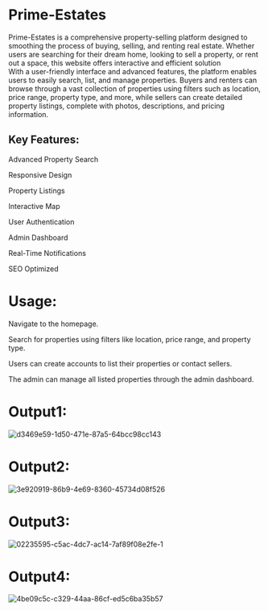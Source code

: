 # Prime-Estates
Prime-Estates is a comprehensive property-selling platform designed to smoothing the process of buying, selling, and renting real estate. Whether users are searching for their dream home, looking to sell a property, or rent out a space, this website offers interactive and efficient solution  
With a user-friendly interface and advanced features, the platform enables users to easily search, list, and manage properties. Buyers and renters can browse through a vast collection of properties using filters such as location, price range, property type, and more, while sellers can create detailed property listings, complete with photos, descriptions, and pricing information.
## Key Features:
Advanced Property Search

Responsive Design 

Property Listings 

Interactive Map

User Authentication

Admin Dashboard

Real-Time Notifications

SEO Optimized  

# Usage:

 Navigate to the homepage.
   
Search for properties using filters like location, price range, and property type.
  
Users can create accounts to list their properties or contact sellers.
   
The admin can manage all listed properties through the admin dashboard.

# Output1:

![d3469e59-1d50-471e-87a5-64bcc98cc143](https://github.com/user-attachments/assets/46fc940c-2786-42e9-955b-88e710f5160f)

# Output2:

![3e920919-86b9-4e69-8360-45734d08f526](https://github.com/user-attachments/assets/5e6ed88d-583e-4e46-a0e3-6c6b77dfa65e)

# Output3:

![02235595-c5ac-4dc7-ac14-7af89f08e2fe-1](https://github.com/user-attachments/assets/68a7905c-fc99-4cac-bb96-79dfb37f1d94)

# Output4:
![4be09c5c-c329-44aa-86cf-ed5c6ba35b57](https://github.com/user-attachments/assets/ba23749f-bd20-4f59-b0fc-8251b7ba0054)


